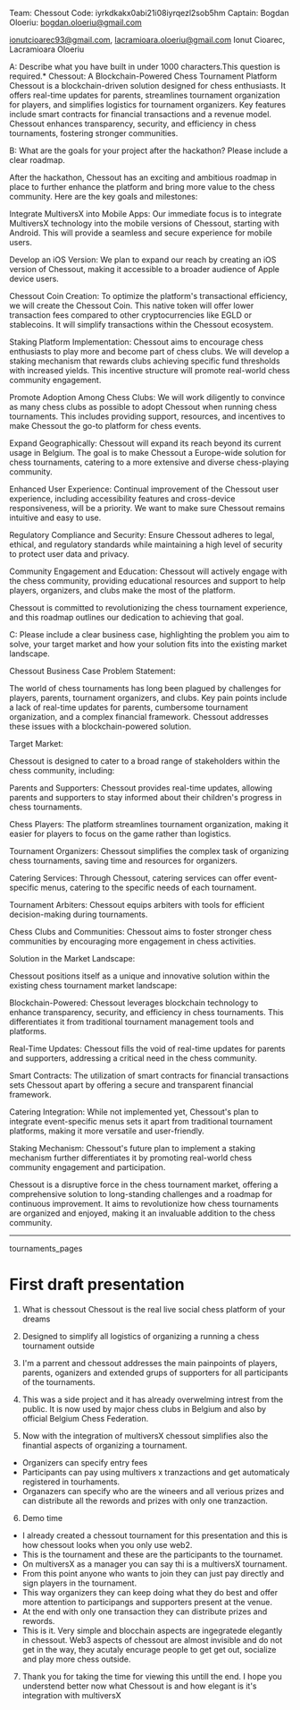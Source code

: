 Team: Chessout
Code: iyrkdkakx0abi21i08iyrqezl2sob5hm
Captain: Bogdan Oloeriu: bogdan.oloeriu@gmail.com

ionutcioarec93@gmail.com, lacramioara.oloeriu@gmail.com
Ionut Cioarec, Lacramioara Oloeriu



A: Describe what you have built in under 1000 characters.This question is required.*
Chessout: A Blockchain-Powered Chess Tournament Platform
Chessout is a blockchain-driven solution designed for chess enthusiasts. It offers real-time updates for parents, streamlines tournament organization for players, and simplifies logistics for tournament organizers. Key features include smart contracts for financial transactions and a revenue model. Chessout enhances transparency, security, and efficiency in chess tournaments, fostering stronger communities.



B: What are the goals for your project after the hackathon? Please include a clear roadmap.

After the hackathon, Chessout has an exciting and ambitious roadmap in place to further enhance the platform and bring more value to the chess community. Here are the key goals and milestones:

Integrate MultiversX into Mobile Apps: Our immediate focus is to integrate MultiversX technology into the mobile versions of Chessout, starting with Android. This will provide a seamless and secure experience for mobile users.

Develop an iOS Version: We plan to expand our reach by creating an iOS version of Chessout, making it accessible to a broader audience of Apple device users.

Chessout Coin Creation: To optimize the platform's transactional efficiency, we will create the Chessout Coin. This native token will offer lower transaction fees compared to other cryptocurrencies like EGLD or stablecoins. It will simplify transactions within the Chessout ecosystem.

Staking Platform Implementation: Chessout aims to encourage chess enthusiasts to play more and become part of chess clubs. We will develop a staking mechanism that rewards clubs achieving specific fund thresholds with increased yields. This incentive structure will promote real-world chess community engagement.

Promote Adoption Among Chess Clubs: We will work diligently to convince as many chess clubs as possible to adopt Chessout when running chess tournaments. This includes providing support, resources, and incentives to make Chessout the go-to platform for chess events.

Expand Geographically: Chessout will expand its reach beyond its current usage in Belgium. The goal is to make Chessout a Europe-wide solution for chess tournaments, catering to a more extensive and diverse chess-playing community.

Enhanced User Experience: Continual improvement of the Chessout user experience, including accessibility features and cross-device responsiveness, will be a priority. We want to make sure Chessout remains intuitive and easy to use.

Regulatory Compliance and Security: Ensure Chessout adheres to legal, ethical, and regulatory standards while maintaining a high level of security to protect user data and privacy.

Community Engagement and Education: Chessout will actively engage with the chess community, providing educational resources and support to help players, organizers, and clubs make the most of the platform.

Chessout is committed to revolutionizing the chess tournament experience, and this roadmap outlines our dedication to achieving that goal.




C: Please include a clear business case, highlighting the problem you aim to solve, your target market and how your solution fits into the existing market landscape.

Chessout Business Case
Problem Statement:

The world of chess tournaments has long been plagued by challenges for players, parents, tournament organizers, and clubs. Key pain points include a lack of real-time updates for parents, cumbersome tournament organization, and a complex financial framework. Chessout addresses these issues with a blockchain-powered solution.

Target Market:

Chessout is designed to cater to a broad range of stakeholders within the chess community, including:

Parents and Supporters: Chessout provides real-time updates, allowing parents and supporters to stay informed about their children's progress in chess tournaments.

Chess Players: The platform streamlines tournament organization, making it easier for players to focus on the game rather than logistics.

Tournament Organizers: Chessout simplifies the complex task of organizing chess tournaments, saving time and resources for organizers.

Catering Services: Through Chessout, catering services can offer event-specific menus, catering to the specific needs of each tournament.

Tournament Arbiters: Chessout equips arbiters with tools for efficient decision-making during tournaments.

Chess Clubs and Communities: Chessout aims to foster stronger chess communities by encouraging more engagement in chess activities.

Solution in the Market Landscape:

Chessout positions itself as a unique and innovative solution within the existing chess tournament market landscape:

Blockchain-Powered: Chessout leverages blockchain technology to enhance transparency, security, and efficiency in chess tournaments. This differentiates it from traditional tournament management tools and platforms.

Real-Time Updates: Chessout fills the void of real-time updates for parents and supporters, addressing a critical need in the chess community.

Smart Contracts: The utilization of smart contracts for financial transactions sets Chessout apart by offering a secure and transparent financial framework.

Catering Integration: While not implemented yet, Chessout's plan to integrate event-specific menus sets it apart from traditional tournament platforms, making it more versatile and user-friendly.

Staking Mechanism: Chessout's future plan to implement a staking mechanism further differentiates it by promoting real-world chess community engagement and participation.

Chessout is a disruptive force in the chess tournament market, offering a comprehensive solution to long-standing challenges and a roadmap for continuous improvement. It aims to revolutionize how chess tournaments are organized and enjoyed, making it an invaluable addition to the chess community.

------
tournaments_pages

# First draft presentation

1. What is chessout
Chessout is the real live social chess platform of your dreams

2. Designed to simplify all logistics of organizing a running a chess tournament outside

3. I'm a parrent and chessout addresses the main painpoints of players, parents, oganizers and extended grups of supporters for all participants of the tournaments. 

4. This was a side project and it has already overwelming intrest from the public. It is now used by major chess clubs in Belgium and also by official Belgium Chess Federation. 

5. Now with the integration of multiversX chessout simplifies also the finantial aspects of organizing a tournament. 
- Organizers can specify entry fees
- Participants can pay using multivers x tranzactions and get automaticaly registered in tourhaments. 
- Organazers can specify who are the wineers and all verious prizes and can distribute all the rewords and prizes with only one tranzaction. 

6. Demo time
- I already created a chessout tournament for this presentation and this is how chessout looks when you only use web2. 
- This is the tournament and these are the participants to the tournamet. 
- On multiversX as a manager you can say thi is a multiversX tournament. 
- From this point anyone who wants to join they can just pay directly and sign players in the tournament. 
- This way organizers they can keep doing what they do best and offer more attention to participangs and supporters present at the venue. 
- At the end with only one transaction they can distribute prizes and rewords. 
- This is it. Very simple and blocchain aspects are ingegratede elegantly in chessout. Web3 aspects of chessout are almost invisible and do not get in the way, they acutaly encurage people to get get out, socialize and play more chess outside. 

7. Thank you for taking the time for viewing this untill the end. I hope you understend better now what Chessout is and how elegant is it's integration with multiversX


